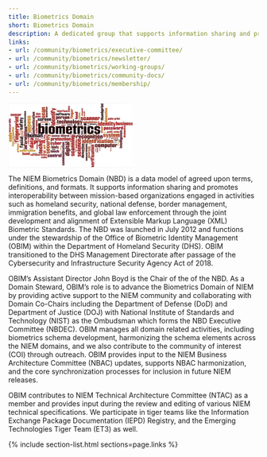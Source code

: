 ```yaml
---
title: Biometrics Domain
short: Biometrics Domain
description: A dedicated group that supports information sharing and promotes interoperability between mission-based organizations engaged in activities such as homeland security, national defense, border management, immigration benefits, and global law enforcement through the joint development and alignment of Extensible Markup Language (XML) Biometric Standards.
links:
- url: /community/biometrics/executive-committee/
- url: /community/biometrics/newsletter/
- url: /community/biometrics/working-groups/
- url: /community/biometrics/community-docs/
- url: /community/biometrics/membership/
---
```


<img align="center" width="50%" src="assets/images/Biometrics-Main.png">

The NIEM Biometrics Domain (NBD) is a data model of agreed upon terms, definitions, and formats. It supports information sharing and promotes interoperability between mission-based organizations engaged in activities such as homeland security, national defense, border management, immigration benefits, and global law enforcement through the joint development and alignment of Extensible Markup Language (XML) Biometric Standards. The NBD was launched in July 2012 and functions under the stewardship of the Office of Biometric Identity Management (OBIM) within the Department of Homeland Security (DHS). OBIM transitioned to the DHS Management Directorate after passage of the Cybersecurity and Infrastructure Security Agency Act of 2018.

OBIM’s Assistant Director John Boyd is the Chair of the of the NBD. As a Domain Steward, OBIM’s role is to advance the Biometrics Domain of NIEM by providing active support to the NIEM community and collaborating with Domain Co-Chairs including the Department of Defense (DoD) and Department of Justice (DOJ) with National Institute of Standards and Technology (NIST) as the Ombudsman which forms the NBD Executive Committee (NBDEC).
OBIM manages all domain related activities, including biometrics schema development, harmonizing the schema elements across the NIEM domains, and we also contribute to the community of interest (COI) through outreach. OBIM provides input to the NIEM Business Architecture Committee (NBAC) updates, supports NBAC harmonization, and the core synchronization processes for inclusion in future NIEM releases.

OBIM contributes to NIEM Technical Architecture Committee (NTAC) as a member and provides input during the review and editing of various NIEM technical specifications. We participate in tiger teams like the Information Exchange Package Documentation (IEPD) Registry, and the Emerging Technologies Tiger Team (ET3) as well.


{% include section-list.html sections=page.links %}
